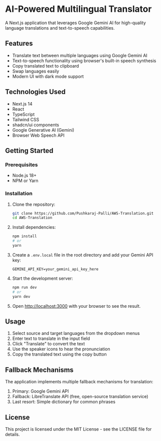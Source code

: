 # AI-Powered Multilingual Translator

A Next.js application that leverages Google Gemini AI for high-quality language translations and text-to-speech capabilities.

## Features

- Translate text between multiple languages using Google Gemini AI
- Text-to-speech functionality using browser's built-in speech synthesis
- Copy translated text to clipboard
- Swap languages easily
- Modern UI with dark mode support

## Technologies Used

- Next.js 14
- React
- TypeScript
- Tailwind CSS
- shadcn/ui components
- Google Generative AI (Gemini)
- Browser Web Speech API

## Getting Started

### Prerequisites

- Node.js 18+
- NPM or Yarn

### Installation

1. Clone the repository:
   ```bash
   git clone https://github.com/Pushkaraj-Palli/AWS-Translation.git
   cd AWS-Translation
   ```

2. Install dependencies:
   ```bash
   npm install
   # or
   yarn
   ```

3. Create a `.env.local` file in the root directory and add your Gemini API key:
   ```
   GEMINI_API_KEY=your_gemini_api_key_here
   ```

4. Start the development server:
   ```bash
   npm run dev
   # or
   yarn dev
   ```

5. Open [http://localhost:3000](http://localhost:3000) with your browser to see the result.

## Usage

1. Select source and target languages from the dropdown menus
2. Enter text to translate in the input field
3. Click "Translate" to convert the text
4. Use the speaker icons to hear the pronunciation
5. Copy the translated text using the copy button

## Fallback Mechanisms

The application implements multiple fallback mechanisms for translation:
1. Primary: Google Gemini API
2. Fallback: LibreTranslate API (free, open-source translation service)
3. Last resort: Simple dictionary for common phrases

## License

This project is licensed under the MIT License - see the LICENSE file for details. 
